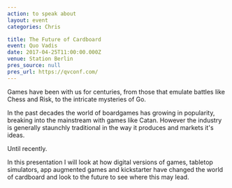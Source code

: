 ```yaml
---
action: to speak about
layout: event
categories: Chris

title: The Future of Cardboard
event: Quo Vadis
date: 2017-04-25T11:00:00.000Z
venue: Station Berlin
pres_source: null
pres_url: https://qvconf.com/
---
```


Games have been with us for centuries, from those that emulate battles like Chess and Risk, to the intricate mysteries of Go.

In the past decades the world of boardgames has growing in popularity, breaking into the mainstream with games like Catan. However the industry is generally staunchly traditional in the way it produces and markets it's ideas.

Until recently.

In this presentation I will look at how digital versions of games, tabletop simulators, app augmented games and kickstarter have changed the world of cardboard and look to the future to see where this may lead.

